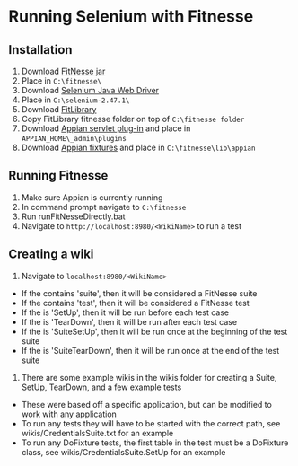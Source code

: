 # Running Selenium with Fitnesse

## Installation

1. Download [FitNesse jar](http://www.fitnesse.org/fitnesse.jar?responder=releaseDownload&release=20111026)
 1. Place in ```C:\fitnesse\```
1. Download [Selenium Java Web Driver](http://selenium-release.storage.googleapis.com/2.47/selenium-java-2.47.1.zip)
 1. Place in ```C:\selenium-2.47.1\```
1. Download [FitLibrary](http://sourceforge.net/projects/fitlibrary/files/latest/download)
 1. Copy FitLibrary fitnesse folder on top of ```C:\fitnesse folder```
1. Download [Appian servlet plug-in](https://github.com/appianps/ps-ext-AutomatedTestFramework/blob/master/plugins/AutomatedTestServlet/AppianAutomatedTestServlet.1.0.0.jar) and place in ```APPIAN_HOME\_admin\plugins```
1. Download [Appian fixtures](https://github.com/appianps/ps-ext-AutomatedTestFramework/blob/master/appian-fixtures.jar) and place in ```C:\fitnesse\lib\appian```

## Running Fitnesse

1. Make sure Appian is currently running
1. In command prompt navigate to ```C:\fitnesse```
1. Run runFitNesseDirectly.bat
1. Navigate to ```http://localhost:8980/<WikiName>``` to run a test

## Creating a wiki
1. Navigate to ```localhost:8980/<WikiName>```
 * If the <WikiName> contains 'suite', then it will be considered a FitNesse suite
 * If the <WikiName> contains 'test', then it will be considered a FitNesse test
 * If the <WikiName> is 'SetUp', then it will be run before each test case
 * If the <WikiName> is 'TearDown', then it will be run after each test case
 * If the <WikiName> is 'SuiteSetUp', then it will be run once at the beginning of the test suite
 * If the <WikiName> is 'SuiteTearDown', then it will be run once at the end of the test suite
1. There are some example wikis in the wikis folder for creating a Suite, SetUp, TearDown, and a few example tests
 * These were based off a specific application, but can be modified to work with any application
 * To run any tests they will have to be started with the correct path, see wikis/CredentialsSuite.txt for an example
 * To run any DoFixture tests, the first table in the test must be a DoFixture class, see wikis/CredentialsSuite.SetUp for an example
